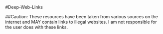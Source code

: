 #Deep-Web-Links

##Caution: These resources have been taken from various sources on the internet and MAY contain links to illegal websites. I am not responsible for the user does with these links.
